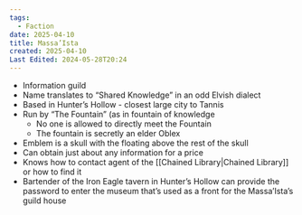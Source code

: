 ```yaml
---
tags:
  - Faction
date: 2025-04-10
title: Massa’Ista
created: 2025-04-10
Last Edited: 2024-05-28T20:24
---
```








- Information guild
- Name translates to “Shared Knowledge” in an odd Elvish dialect
- Based in Hunter’s Hollow - closest large city to Tannis
- Run by “The Fountain” (as in fountain of knowledge
    - No one is allowed to directly meet the Fountain
    - The fountain is secretly an elder Oblex
- Emblem is a skull with the floating above the rest of the skull
- Can obtain just about any information for a price
- Knows how to contact agent of the [[Chained Library|Chained Library]] or how to find it
- Bartender of the Iron Eagle tavern in Hunter’s Hollow can provide the password to enter the museum that’s used as a front for the Massa’Ista’s guild house